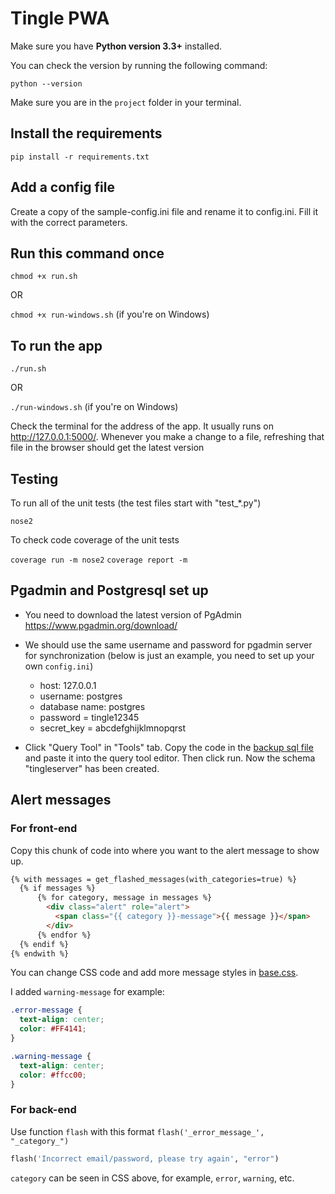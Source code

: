 # Tingle PWA

Make sure you have **Python version 3.3+** installed.

You can check the version by running the following command:

`python --version`

Make sure you are in the `project` folder in your terminal.

## Install the requirements

`pip install -r requirements.txt`

## Add a config file

Create a copy of the sample-config.ini file and rename it to config.ini.
Fill it with the correct parameters.

## Run this command once

`chmod +x run.sh`

OR

`chmod +x run-windows.sh` (if you're on Windows)

## To run the app

`./run.sh`

OR

`./run-windows.sh` (if you're on Windows)

Check the terminal for the address of the app. It usually runs on <http://127.0.0.1:5000/>.
Whenever you make a change to a file, refreshing that file in the browser should get the latest version

## Testing

To run all of the unit tests (the test files start with "test\_\*.py")

`nose2`

To check code coverage of the unit tests

`coverage run -m nose2`
`coverage report -m`

## Pgadmin and Postgresql set up

- You need to download the latest version of PgAdmin <https://www.pgadmin.org/download/>

- We should use the same username and password for pgadmin server for synchronization (below is just an example, you need to set up your own `config.ini`)

  - host: 127.0.0.1
  - username: postgres
  - database name: postgres
  - password = tingle12345
  - secret_key = abcdefghijklmnopqrst

- Click "Query Tool" in "Tools" tab. Copy the code in the [backup sql file](project\database\backup_schema.sql) and paste it into the query tool editor. Then click run. Now the schema "tingleserver" has been created.

## Alert messages

### For front-end

Copy this chunk of code into where you want to the alert message to show up.

```html
{% with messages = get_flashed_messages(with_categories=true) %}
  {% if messages %}
      {% for category, message in messages %}
        <div class="alert" role="alert">
          <span class="{{ category }}-message">{{ message }}</span>
        </div>
      {% endfor %}
  {% endif %}
{% endwith %}
```

You can change CSS code and add more message styles in [base.css](project\static\css\base.css).

I added `warning-message` for example:

```CSS
.error-message {
  text-align: center;
  color: #FF4141;
}

.warning-message {
  text-align: center;
  color: #ffcc00;
}
```

### For back-end

Use function `flash` with this format `flash('_error_message_', "_category_")`

```Python
flash('Incorrect email/password, please try again', "error")
```

`category` can be seen in CSS above, for example, `error`, `warning`, etc.
